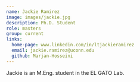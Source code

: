 ```yaml
---
name: Jackie Ramirez
image: images/jackie.jpg
description: Ph.D. Student
role: masters
group: current
links:
  home-page: www.linkedin.com/in/ltjackieramirez
  email: jackie.ramirez@uconn.edu
  github: Marjan-Hosseini
---
```


Jackie is an M.Eng. student in the EL GATO Lab.